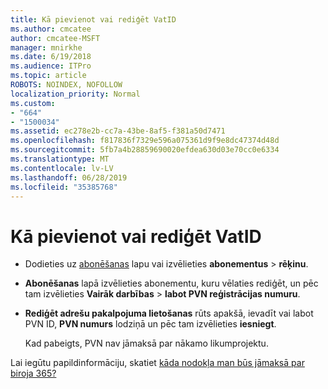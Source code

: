 ```yaml
---
title: Kā pievienot vai rediģēt VatID
ms.author: cmcatee
author: cmcatee-MSFT
manager: mnirkhe
ms.date: 6/19/2018
ms.audience: ITPro
ms.topic: article
ROBOTS: NOINDEX, NOFOLLOW
localization_priority: Normal
ms.custom:
- "664"
- "1500034"
ms.assetid: ec278e2b-cc7a-43be-8af5-f381a50d7471
ms.openlocfilehash: f817836f7329e596a075361d9f9e8dc47374d48d
ms.sourcegitcommit: 5fb7a4b28859690020efdea630d03e70cc0e6334
ms.translationtype: MT
ms.contentlocale: lv-LV
ms.lasthandoff: 06/28/2019
ms.locfileid: "35385768"
---
```

# <a name="how-to-add-or-edit-a-vatid"></a>Kā pievienot vai rediģēt VatID

- Dodieties uz [abonēšanas](https://go.microsoft.com/fwlink/p/?linkid=842054) lapu vai izvēlieties **abonementus** \> **rēķinu**.

- **Abonēšanas** lapā izvēlieties abonementu, kuru vēlaties rediģēt, un pēc tam izvēlieties **Vairāk darbības** \> **labot PVN reģistrācijas numuru**.

- **Rediģēt adrešu pakalpojuma lietošanas** rūts apakšā, ievadīt vai labot PVN ID, **PVN numurs** lodziņā un pēc tam izvēlieties **iesniegt**.

    Kad pabeigts, PVN nav jāmaksā par nākamo likumprojektu.

Lai iegūtu papildinformāciju, skatiet [kāda nodokļa man būs jāmaksā par biroja 365?](https://support.office.com/article/7e77382b-b966-4ad5-a515-9e629a777a22.aspx)
  